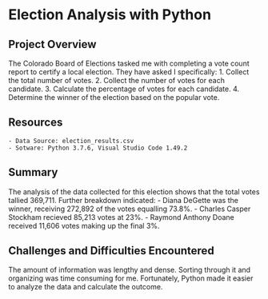 # Election Analysis with Python

## Project Overview
The Colorado Board of Elections tasked me with completing a vote count report to certify a local election. 
They have asked I specifically:
	1. Collect the total number of votes.
	2. Collect the number of votes for each candidate.
	3. Calculate the percentage of votes for each candidate. 
	4. Determine the winner of the election based on the popular vote.  

## Resources
	- Data Source: election_results.csv
	- Sotware: Python 3.7.6, Visual Studio Code 1.49.2

## Summary
 The analysis of the data collected for this election shows that the total votes tallied 369,711. 
 Further breakdown indicated:
 	- Diana DeGette was the winner, receiving 272,892 of the votes equalling 73.8%.
	- Charles Casper Stockham recieved 85,213 votes at 23%.
	- Raymond Anthony Doane received 11,606 votes making up the final 3%.

## Challenges and Difficulties Encountered
The amount of information was lengthy and dense. Sorting through it and organizing was time consuming for me. Fortunately, Python made it easier to analyze the data and calculate the outcome. 
